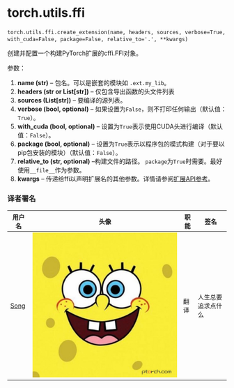 

# torch.utils.ffi

```
torch.utils.ffi.create_extension(name, headers, sources, verbose=True, with_cuda=False, package=False, relative_to='.', **kwargs)
```

创建并配置一个构建PyTorch扩展的cffi.FFI对象。

参数：

1.  **name (str)** – 包名。可以是嵌套的模块如 `.ext.my_lib`。
2.  **headers (str or List[str])** – 仅包含导出函数的头文件列表
3.  **sources (List[str])** – 要编译的源列表。
4.  **verbose (bool, optional)** – 如果设置为`False`，则不打印任何输出（默认值：`True`）。
5.  **with_cuda (bool, optional)** – 设置为`True`表示使用CUDA头进行编译（默认值：`False`）。
6.  **package (bool, optional)** – 设置为`True`表示以程序包的模式构建（对于要以pip包安装的模块）（默认值：`False`）。
7.  **relative_to (str, optional)** –构建文件的路径。 `package`为`True`时需要。最好使用`__file__`作为参数。
8.  **kwargs** – 传递给ffi以声明扩展名的其他参数。详情请参阅[扩展API参考](https://docs.python.org/3/distutils/apiref.html#distutils.core.Extension)。

### 译者署名

| 用户名 | 头像 | 职能 | 签名 |
| --- | --- | --- | --- |
| [Song](https://ptorch.com) | ![](img/2018033000352689884.jpeg) | 翻译 | 人生总要追求点什么 |

